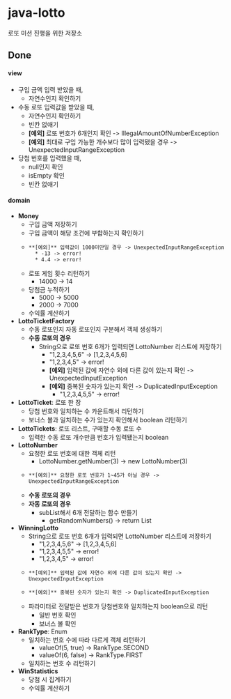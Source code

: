 # java-lotto
로또 미션 진행을 위한 저장소

## Done
#### view
* 구입 금액 입력 받았을 때,
    * 자연수인지 확인하기
* 수동 로또 입력값을 받았을 때,
    * 자연수인지 확인하기
    * 빈칸 없애기
    * **[예외]** 로또 번호가 6개인지 확인 -> IllegalAmountOfNumberException
    * **[예외]** 최대로 구입 가능한 개수보다 많이 입력됐을 경우 -> UnexpectedInputRangeException
* 당첨 번호를 입력했을 때,
    * null인지 확인
    * isEmpty 확인
    * 빈칸 없애기
#### domain
* **Money**
    * 구입 금액 저장하기
    * 구입 금액이 해당 조건에 부합하는지 확인하기
    *     **[예외]** 입력값이 1000미만일 경우 -> UnexpectedInputRangeException
            * -13 -> error!
            * 4.4 -> error!
    * 로또 게임 횟수 리턴하기
        * 14000 -> 14
    * 당첨금 누적하기
        * 5000 -> 5000
        * 2000 -> 7000
    * 수익률 계산하기
* **LottoTicketFactory**
    * 수동 로또인지 자동 로또인지 구분해서 객체 생성하기
    * **수동 로또의 경우**
        * String으로 로또 번호 6개가 입력되면 LottoNumber 리스트에 저장하기
            * "1,2,3,4,5,6" -> [1,2,3,4,5,6]
            * "1,2,3,4,5" -> error!
            *  **[예외]** 입력된 값에 자연수 외에 다른 값이 있는지 확인 -> UnexpectedInputException
            * **[예외]** 중복된 숫자가 있는지 확인 -> DuplicatedInputException
                * "1,2,3,4,5,5" -> error!
* **LottoTicket**: 로또 한 장
    * 당첨 번호와 일치하는 수 카운트해서 리턴하기
    * 보너스 볼과 일치하는 수가 있는지 확인해서 boolean 리턴하기
* **LottoTickets**: 로또 리스트, 구매할 수동 로또 수
    * 입력한 수동 로또 개수만큼 번호가 입력됐는지 boolean
* **LottoNumber**
    * 요청한 로또 번호에 대한 객체 리턴
        * LottoNumber.getNumber(3) -> new LottoNumber(3)
    *     **[예외]** 요청한 로또 번호가 1~45가 아닐 경우 -> UnexpectedInputRangeException
    * **수동 로또의 경우**
    * **자동 로또의 경우**
        * subList해서 6개 전달하는 함수 만들기
            * getRandomNumbers() -> return List<LottoNumber>
* **WinningLotto**
    * String으로 로또 번호 6개가 입력되면 LottoNumber 리스트에 저장하기
        * "1,2,3,4,5,6" -> [1,2,3,4,5,6]
        * "1,2,3,4,5,5" -> error!
        * "1,2,3,4,5" -> error!
    *     **[예외]** 입력된 값에 자연수 외에 다른 값이 있는지 확인 -> UnexpectedInputException
    *     **[예외]** 중복된 숫자가 있는지 확인 -> DuplicatedInputException
    * 파라미터로 전달받은 번호가 당첨번호와 일치하는지 boolean으로 리턴
        * 일반 번호 확인
        * 보너스 볼 확인
* **RankType**: Enum
    * 일치하는 번호 수에 따라 다르게 객체 리턴하기
        * valueOf(5, true) -> RankType.SECOND
        * valueOf(6, false) -> RankType.FIRST
    * 일치하는 번호 수 리턴하기 
* **WinStatistics**
    * 당첨 시 집계하기
    * 수익률 계산하기
